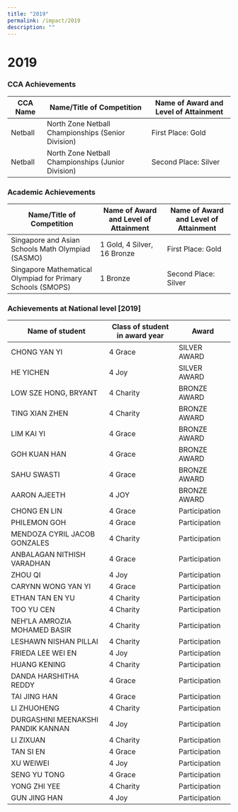 ```yaml
---
title: "2019"
permalink: /impact/2019
description: ""
---
```

# **2019**

### CCA Achievements

| CCA Name  	| Name/Title of Competition  	| Name of Award and Level of Attainment  	|
|---	|---	|---	|
| Netball 	| North Zone Netball Championships (Senior Division) 	| First Place: Gold 	|
| Netball 	| North Zone Netball Championships (Junior Division) 	| Second Place: Silver 	|

### Academic Achievements

| Name/Title of Competition  	| Name of Award and Level of Attainment  	| Name of Award and Level of Attainment  	|
|---	|---	|---	|
| Singapore and Asian Schools Math Olympiad (SASMO) 	| 1 Gold, 4 Silver, 16 Bronze 	| First Place: Gold 	|
| Singapore Mathematical Olympiad for Primary Schools (SMOPS) 	| 1 Bronze 	| Second Place: Silver 	|


### Achievements at National level \[2019\]


| Name of student 	| Class of student in award year 	| Award 	|
|---	|---	|---	|
| CHONG YAN YI 	| 4 Grace 	| SILVER AWARD 	|
| HE YICHEN 	| 4 Joy 	| SILVER AWARD 	|
| LOW SZE HONG, BRYANT 	| 4 Charity 	| BRONZE AWARD 	|
| TING XIAN ZHEN 	| 4 Charity 	| BRONZE AWARD 	|
| LIM KAI YI 	| 4 Grace 	| BRONZE AWARD 	|
| GOH KUAN HAN 	| 4 Grace 	| BRONZE AWARD 	|
| SAHU SWASTI 	| 4 Grace 	| BRONZE AWARD 	|
| AARON AJEETH 	| 4 JOY 	| BRONZE AWARD 	|
| CHONG EN LIN 	| 4 Grace 	| Participation 	|
| PHILEMON GOH 	| 4 Grace 	| Participation 	|
| MENDOZA CYRIL JACOB GONZALES 	| 4 Charity 	| Participation 	|
| ANBALAGAN NITHISH VARADHAN 	| 4 Grace 	| Participation 	|
| ZHOU QI 	| 4 Joy 	| Participation 	|
| CARYNN WONG YAN YI 	| 4 Grace 	| Participation 	|
| ETHAN TAN EN YU 	| 4 Charity 	| Participation 	|
| TOO YU CEN 	| 4 Charity 	| Participation 	|
| NEH'LA AMROZIA MOHAMED BASIR 	| 4 Charity 	| Participation 	|
| LESHAWN NISHAN PILLAI 	| 4 Charity 	| Participation 	|
| FRIEDA LEE WEI EN 	| 4 Joy 	| Participation 	|
| HUANG KENING 	| 4 Charity 	| Participation 	|
| DANDA HARSHITHA REDDY 	| 4 Grace 	| Participation 	|
| TAI JING HAN 	| 4 Grace 	| Participation 	|
| LI ZHUOHENG 	| 4 Charity 	| Participation 	|
| DURGASHINI MEENAKSHI PANDIK KANNAN 	| 4 Joy 	| Participation 	|
| LI ZIXUAN 	| 4 Charity 	| Participation 	|
| TAN SI EN 	| 4 Grace 	| Participation 	|
| XU WEIWEI 	| 4 Joy 	| Participation 	|
| SENG YU TONG 	| 4 Grace 	| Participation 	|
| YONG ZHI YEE 	| 4 Charity 	| Participation 	|
| GUN JING HAN 	| 4 Joy 	| Participation 	|